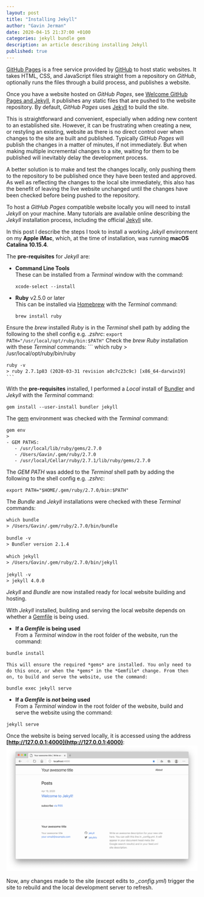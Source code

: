 ```yaml
---
layout: post
title: "Installing Jekyll"
author: "Gavin Jerman"
date: 2020-04-15 21:37:00 +0100
categories: jekyll bundle gem
description: an article describing installing Jekyll
published: true
---
```


[GitHub Pages](https://pages.github.com) is a free service provided by [GitHub](https://github.com/) to host static websites. It takes HTML, CSS, and JavaScript files straight from a repository on *GitHub*, optionally runs the files through a build process, and publishes a website.

Once you have a website hosted on *GitHub Pages*, see [Welcome GitHub Pages and Jekyll](/2020/04/welcome-github-jekyll), it publishes any static files that are pushed to the website repository. By default, *GitHub Pages* uses [Jekyll](https://jekyllrb.com) to build the site.


This is straightforward and convenient, especially when adding new content to an established site. However, it can be frustrating when creating a new, or restyling an existing, website as there is no direct control over when changes to the site are built and published. Typically *GitHub Pages* will publish the changes in a matter of minutes, if not immediately. But when making multiple incremental changes to a site, waiting for them to be published will inevitably delay the development process.

A better solution is to make and test the changes locally, only pushing them to the repository to be published once they have been tested and approved. As well as reflecting the changes to the local site immediately, this also has the benefit of leaving the live website unchanged until the changes have been checked before being pushed to the repository.

To host a *GitHub Pages* compatible website locally you will need to install *Jekyll* on your machine. Many tutorials are available online describing the *Jekyll* installation process, including the official [Jekyll](https://jekyllrb.com/docs/) site.

In this post I describe the steps I took to install a working *Jekyll* environment on my **Apple iMac**, which, at the time of installation, was running **macOS Catalina 10.15.4**.

The **pre-requisites** for *Jekyll* are:

- **Command Line Tools**  
These can be installed from a *Terminal* window with the command:
    ```
    xcode-select --install
    ```

- **Ruby** v2.5.0 or later  
This can be installed via [Homebrew](https://brew.sh) with the *Terminal* command:
    ```
    brew install ruby
    ```
Ensure the *brew* installed *Ruby* is in the *Terminal* shell path by adding the following to the shell config e.g. *.zshrc*:
    ```
    export PATH="/usr/local/opt/ruby/bin:$PATH"
    ```
Check the *brew* *Ruby* installation with these *Terminal* commands:
    ```
    which ruby
    > /usr/local/opt/ruby/bin/ruby
    
    ruby -v
    > ruby 2.7.1p83 (2020-03-31 revision a0c7c23c9c) [x86_64-darwin19]
    ```

With the **pre-requisites** installed, I performed a *Local* install of [Bundler](https://jekyllrb.com/docs/ruby-101/#bundler) and *Jekyll* with the *Terminal* command:
```
gem install --user-install bundler jekyll
```

The [gem](https://jekyllrb.com/docs/ruby-101/#gems) environment was checked with the *Terminal* command:
```
gem env
>
- GEM PATHS:
   - /usr/local/lib/ruby/gems/2.7.0
   - /Users/Gavin/.gem/ruby/2.7.0
   - /usr/local/Cellar/ruby/2.7.1/lib/ruby/gems/2.7.0
```

The *GEM PATH* was added to the *Terminal* shell path by adding the following to the shell config e.g. *.zshrc*:
```
export PATH="$HOME/.gem/ruby/2.7.0/bin:$PATH"
```

The *Bundle* and *Jekyll* installations were checked with these *Terminal* commands:
```
which bundle
> /Users/Gavin/.gem/ruby/2.7.0/bin/bundle

bundle -v
> Bundler version 2.1.4
    
which jekyll
> /Users/Gavin/.gem/ruby/2.7.0/bin/jekyll

jekyll -v
> jekyll 4.0.0
```

*Jekyll* and *Bundle* are now installed ready for local website building and hosting.

With *Jekyll* installed, building and serving the local website depends on whether a [Gemfile](https://jekyllrb.com/docs/ruby-101/#gemfile) is being used.

- **If a *Gemfile* is being used**  
    From a *Terminal* window in the root folder of the website, run the command:
```
bundle install
```     

    This will ensure the required *gems* are installed. You only need to do this once, or when the *gems* in the *Gemfile* change. From then on, to build and serve the website, use the command:
```
bundle exec jekyll serve
```     

- **If a *Gemfile* is *not* being used**  
    From a *Terminal* window in the root folder of the website, build and serve the website using the command:
```
jekyll serve
```     

Once the website is being served locally, it is accessed using the address **[http://127.0.0.1:4000](http://127.0.0.1:4000)**:
![image1](/images/2020-04-15-installing-1.png)

Now, any changes made to the site (except edits to *_config.yml*) trigger the site to rebuild and the local development server to refresh.
